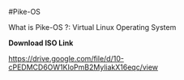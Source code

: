 #Pike-OS

What is Pike-OS ?:
Virtual Linux Operating System

**Download ISO Link**

https://drive.google.com/file/d/10-cPEDMCD6OW1KIoPmB2MyliakX16eqc/view


